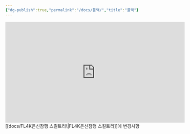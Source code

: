 ```yaml
---
{"dg-publish":true,"permalink":"/docs/플랙/","title":"플랙"}
---
```


<iframe width="560" height="315" src="https://www.youtube.com/embed/-9gXQwx3w6E" title="YouTube video player" frameborder="0" allow="accelerometer; autoplay; clipboard-write; encrypted-media; gyroscope; picture-in-picture; web-share" allowfullscreen></iframe>
[[docs/FL4K은신잠행 스킬트리\|FL4K은신잠행 스킬트리]]에 변경사항

